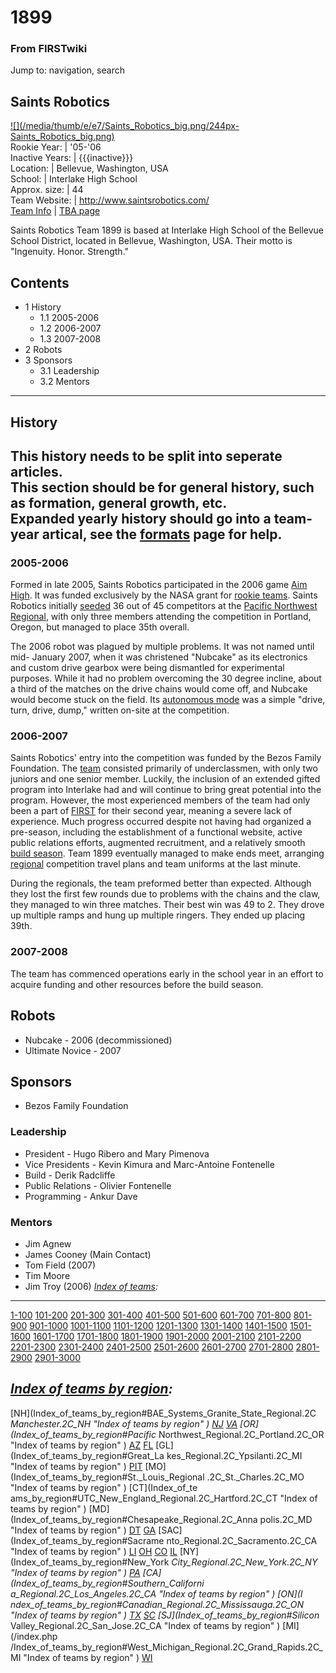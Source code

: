 # 1899

### From FIRSTwiki

Jump to: navigation, search

Saints Robotics  
---  
[![](/media/thumb/e/e7/Saints_Robotics_big.png/244px-
Saints_Robotics_big.png)](Image:Saints_Robotics_big.png "" )  
Rookie Year: | '05-'06  
Inactive Years: | {{{inactive}}}  
Location: | Bellevue, Washington, USA  
School: | Interlake High School  
Approx. size: | 44  
Team Website: | <http://www.saintsrobotics.com/>  
[Team Info](https://my.usfirst.org/myarea/index.lasso?page=teaminfo&team=1899
"https://my.usfirst.org/myarea/index.lasso?page=teaminfo&team=1899" ) | [TBA
page](http://www.thebluealliance.net/tbatv/team.php?team=1899
"http://www.thebluealliance.net/tbatv/team.php?team=1899" )  
  
  

Saints Robotics Team 1899 is based at Interlake High School of the Bellevue
School District, located in Bellevue, Washington, USA. Their motto is
"Ingenuity. Honor. Strength."

## Contents

  * 1 History
    * 1.1 2005-2006
    * 1.2 2006-2007
    * 1.3 2007-2008
  * 2 Robots
  * 3 Sponsors
    * 3.1 Leadership
    * 3.2 Mentors  
---  
  

## History

**This history needs to be split into seperate articles.**   
This section should be for general history, such as formation, general growth,
etc.  
Expanded yearly history should go into a team-year artical, see the
[formats](FIRSTwiki:Page_formats "FIRSTwiki:Page formats" ) page
for help.  
---  
  

### 2005-2006

Formed in late 2005, Saints Robotics participated in the 2006 game [Aim
High](Aim_High "Aim High" ). It was funded exclusively by the NASA
grant for [rookie teams](Rookie_teams "Rookie teams" ). Saints
Robotics initially [seeded](Seed "Seed" ) 36 out of 45 competitors
at the [Pacific Northwest Regional](Pacific_Northwest_Regional
"Pacific Northwest Regional" ), with only three members attending the
competition in Portland, Oregon, but managed to place 35th overall.

The 2006 robot was plagued by multiple problems. It was not named until mid-
January 2007, when it was christened "Nubcake" as its electronics and custom
drive gearbox were being dismantled for experimental purposes. While it had no
problem overcoming the 30 degree incline, about a third of the matches on the
drive chains would come off, and Nubcake would become stuck on the field. Its
[autonomous mode](Autonomous_mode "Autonomous mode" ) was a simple
"drive, turn, drive, dump," written on-site at the competition.


### 2006-2007

Saints Robotics' entry into the competition was funded by the Bezos Family
Foundation. The [team](Team "Team" ) consisted primarily of
underclassmen, with only two juniors and one senior member. Luckily, the
inclusion of an extended gifted program into Interlake had and will continue
to bring great potential into the program. However, the most experienced
members of the team had only been a part of [FIRST](FIRST "FIRST" )
for their second year, meaning a severe lack of experience. Much progress
occurred despite not having had organized a pre-season, including the
establishment of a functional website, active public relations efforts,
augmented recruitment, and a relatively smooth [build
season](Build_season "Build season" ). Team 1899 eventually managed
to make ends meet, arranging [regional](Regional "Regional" )
competition travel plans and team uniforms at the last minute.

During the regionals, the team preformed better than expected. Although they
lost the first few rounds due to problems with the chains and the claw, they
managed to win three matches. Their best win was 49 to 2. They drove up
multiple ramps and hung up multiple ringers. They ended up placing 39th.


### 2007-2008

The team has commenced operations early in the school year in an effort to
acquire funding and other resources before the build season.


## Robots

  * Nubcake - 2006 (decommissioned) 
  * Ultimate Novice - 2007 


## Sponsors

  * Bezos Family Foundation 


### Leadership

  * President - Hugo Ribero and Mary Pimenova 
  * Vice Presidents - Kevin Kimura and Marc-Antoine Fontenelle 
  * Build - Derik Radcliffe 
  * Public Relations - Olivier Fontenelle 
  * Programming - Ankur Dave 


### Mentors

  * Jim Agnew 
  * James Cooney (Main Contact) 
  * Tom Field (2007) 
  * Tim Moore 
  * Jim Troy (2006) 
_[Index of teams](Index_of_teams "Index of teams" ):_  
---  
  
[1-100](Index_of_teams#1-100 "Index of teams" )
[101-200](Index_of_teams#101-200 "Index of teams" )
[201-300](Index_of_teams#201-300 "Index of teams" )
[301-400](Index_of_teams#301-400 "Index of teams" )
[401-500](Index_of_teams#401-500 "Index of teams" )
[501-600](Index_of_teams#501-600 "Index of teams" )
[601-700](Index_of_teams#601-700 "Index of teams" )
[701-800](Index_of_teams#701-800 "Index of teams" )
[801-900](Index_of_teams#801-900 "Index of teams" )
[901-1000](Index_of_teams#901-1000 "Index of teams" )
[1001-1100](Index_of_teams#1001-1100 "Index of teams" )
[1101-1200](Index_of_teams#1101-1200 "Index of teams" )
[1201-1300](Index_of_teams#1201-1300 "Index of teams" )
[1301-1400](Index_of_teams#1301-1400 "Index of teams" )
[1401-1500](Index_of_teams#1401-1500 "Index of teams" )
[1501-1600](Index_of_teams#1501-1600 "Index of teams" )
[1601-1700](Index_of_teams#1601-1700 "Index of teams" )
[1701-1800](Index_of_teams#1701-1800 "Index of teams" )
[1801-1900](Index_of_teams#1801-1900 "Index of teams" )
[1901-2000](Index_of_teams#1901-2000 "Index of teams" )
[2001-2100](Index_of_teams#2001-2100 "Index of teams" )
[2101-2200](Index_of_teams#2101-2200 "Index of teams" )
[2201-2300](Index_of_teams#2201-2300 "Index of teams" )
[2301-2400](Index_of_teams#2301-2400 "Index of teams" )
[2401-2500](Index_of_teams#2401-2500 "Index of teams" )
[2501-2600](Index_of_teams#2501-2600 "Index of teams" )
[2601-2700](Index_of_teams#2601-2700 "Index of teams" )
[2701-2800](Index_of_teams#2701-2800 "Index of teams" )
[2801-2900](Index_of_teams#2801-2900 "Index of teams" )
[2901-3000](Index_of_teams#2901-3000 "Index of teams" )  
  
_[Index of teams by region](Index_of_teams_by_region "Index of
teams by region" ):_  
---  
  
[NH](Index_of_teams_by_region#BAE_Systems_Granite_State_Regional.2C
_Manchester.2C_NH "Index of teams by region" )
[NJ](Index_of_teams_by_region#New_Jersey_Regional.2C_Trenton.2C_NJ
"Index of teams by region" )
[VA](Index_of_teams_by_region#NASA.2FVCU_Regional.2C_Richmond.2C_VA
"Index of teams by region" ) [OR](Index_of_teams_by_region#Pacific_
Northwest_Regional.2C_Portland.2C_OR "Index of teams by region" )
[AZ](Index_of_teams_by_region#Arizona_Regional.2C_Phoenix.2C_AZ
"Index of teams by region" )
[FL](Index_of_teams_by_region#Florida_Regional.2C_Orlando.2C_FL
"Index of teams by region" ) [GL](Index_of_teams_by_region#Great_La
kes_Regional.2C_Ypsilanti.2C_MI "Index of teams by region" ) [PIT](
Index_of_teams_by_region#Pittsburgh_Regional.2C_Pittsburgh.2C_PA "Index of
teams by region" ) [MO](Index_of_teams_by_region#St._Louis_Regional
.2C_St._Charles.2C_MO "Index of teams by region" ) [CT](Index_of_te
ams_by_region#UTC_New_England_Regional.2C_Hartford.2C_CT "Index of teams by
region" ) [MD](Index_of_teams_by_region#Chesapeake_Regional.2C_Anna
polis.2C_MD "Index of teams by region" )
[DT](Index_of_teams_by_region#Detroit_Regional.2C_Detroit.2C_MI
"Index of teams by region" )
[GA](Index_of_teams_by_region#Peachtree_Regional.2C_Duluth.2C_GA
"Index of teams by region" ) [SAC](Index_of_teams_by_region#Sacrame
nto_Regional.2C_Sacramento.2C_CA "Index of teams by region" ) [LI](
Index_of_teams_by_region#SBPLI_Long_Island_Regional.2C_Brentwood.2C_NY "Index
of teams by region" )
[OH](Index_of_teams_by_region#Buckeye_Regional.2C_Cleveland.2C_OH
"Index of teams by region" )
[CO](Index_of_teams_by_region#Colorado_Regional.2C_Denver.2C_CO
"Index of teams by region" )
[IL](Index_of_teams_by_region#Midwest_Regional.2C_Evanston.2C_IL
"Index of teams by region" ) [NY](Index_of_teams_by_region#New_York
_City_Regional.2C_New_York.2C_NY "Index of teams by region" ) [PA](
Index_of_teams_by_region#Philadelphia_Regional.2C_Philadelphia.2C_PA "Index of
teams by region" ) [CA](Index_of_teams_by_region#Southern_Californi
a_Regional.2C_Los_Angeles.2C_CA "Index of teams by region" ) [ON](I
ndex_of_teams_by_region#Canadian_Regional.2C_Mississauga.2C_ON "Index of teams
by region" )
[TX](Index_of_teams_by_region#Lone_Star_Regional.2C_Houston.2C_TX
"Index of teams by region" )
[SC](Index_of_teams_by_region#Palmetto_Regional.2C_Columbia.2C_SC
"Index of teams by region" ) [SJ](Index_of_teams_by_region#Silicon_
Valley_Regional.2C_San_Jose.2C_CA "Index of teams by region" ) [MI](/index.php
/Index_of_teams_by_region#West_Michigan_Regional.2C_Grand_Rapids.2C_MI "Index
of teams by region" )
[WI](Index_of_teams_by_region#Wisconsin_Regional.2C_Milwaukee.2C_WI
"Index of teams by region" )  
  
